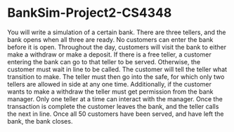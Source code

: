 # BankSim-Project2-CS4348
You will write a simulation of a certain bank. There are three tellers, and the bank opens
when all three are ready. No customers can enter the bank before it is open. Throughout
the day, customers will visit the bank to either make a withdraw or make a deposit. If there
is a free teller, a customer entering the bank can go to that teller to be served. Otherwise,
the customer must wait in line to be called. The customer will tell the teller what transition
to make. The teller must then go into the safe, for which only two tellers are allowed in
side at any one time. Additionally, if the customer wants to make a withdraw the teller
must get permission from the bank manager. Only one teller at a time can interact with
the manager. Once the transaction is complete the customer leaves the bank, and the teller
calls the next in line. Once all 50 customers have been served, and have left the bank, the
bank closes.
